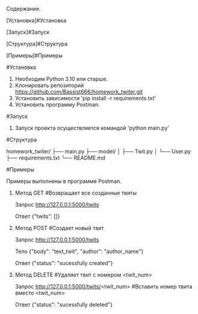 Содержание.

[Установка]#Установка

[Запуск]#Запуск

[Структура]#Cтруктура

[Примеры]#Примеры


#Установка
1. Необходим Python 3.10 или старше.
2. Клонировать репозиторий https://github.com/Bassist666/homework_twiter.git
3. Установить зависимости 'pip install -r requirements.txt'
4. Установить программу Postman.


#Запуск
1. Запуск проекта осуществляется командой 'python main.py'

#Структура

homework_twiter/
├── main.py
├── model/
│ ├── Twit.py
│ └── User.py
├── requirements.txt
└── README.md

#Примеры

Примеры выполнены в программе Postman.

1. Метод GET #Возвращает все созданные твиты

   Запрос http://127.0.0.1:5000/twits

   Ответ {"twits": []}

3. Метод POST #Создает новый твит

   Запрос http://127.0.0.1:5000/twits    

   Тело {"body": "text_twit", "author": "author_name"}

   Ответ {"status": "sucessfully created"}

5. Метод DELETE #Удаляет твит с номером <twit_num>

   Запрос http://127.0.0.1:5000/twits/<twit_num> #Вставить номер твита вместо <twit_num>

   Ответ {"status": "sucessfully deleted"}
